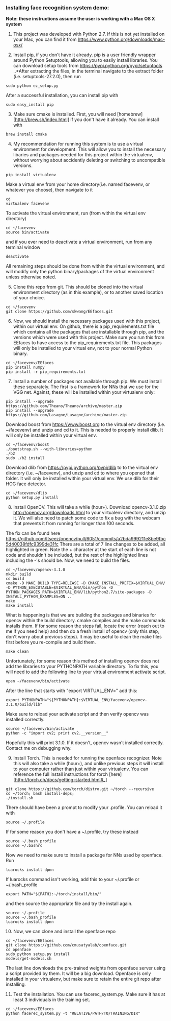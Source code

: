 ### Installing face recognition system demo:

**Note: these instructions assume the user is working with a Mac OS X system**

1. This project was developed with Python 2.7. If this is not yet installed on your Mac, you can find it from <https://www.python.org/downloads/mac-osx/>

2. Install pip, if you don't have it already. pip is a user friendly wrapper around Python Setuptools, allowing you to easily install libraries. You can download setup tools from <https://pypi.python.org/pypi/setuptools>
..*After extracting the files, in the terminal navigate to the extract folder (i.e. setuptools-27.2.0), then run 
```
sudo python ez_setup.py
```
After a successful installation, you can install pip with
```
sudo easy_install pip
```
3. Make sure cmake is installed. First, you will need [homebrew][http://brew.sh/index.html] if you don't have it already. You can install with 
```
brew install cmake
```
4. My recommendation for running this system is to use a virtual environment for development. This will allow you to install the necessary libaries and packages needed for this project within the virtualenv, without worrying about accidently deleting or switching to uncompatible versions. 
```
pip install virtualenv
```
Make a virtual env from your home directory(i.e. named facevenv, or whatever you choose), then navigate to it
```
cd
virtualenv facevenv
```
To activate the virtual environment, run (from within the virtual env directory)
```
cd ~/facevenv
source bin/activate
```
and if you ever need to deactivate a virtual environment, run from any terminal window
```
deactivate
```
All remaining steps should be done from within the virtual environment, and will modify only the python binary/packages of the virtual environment unless otherwise noted.

5. Clone this repo from git. This should be cloned into the virtual environment directory (as in this example), or to another saved location of your choice.
```
cd ~/facevenv
git clone https://github.com/skwang/EEfaces.git
```
6. Now, we should install the necessary packages used with this project, within our virtual env. On github, there is a pip_requirements.txt file which contains all the packages that are installable through pip, and the versions which were used with this project. Make sure you run this from EEfaces to have access to the pip_requirements.txt file. This packages will only be installed to your virtual env, not to your normal Python binary.
```
cd ~/facevenv/EEfaces
pip install numpy
pip install -r pip_requirements.txt
```
7. Install a number of packages not available through pip. We must install these separately. The first is a framework for NNs that we use for the VGG net. Against, these will be installed within your virtualenv only:
```
pip install --upgrade https://github.com/Theano/Theano/archive/master.zip
pip install --upgrade https://github.com/Lasagne/Lasagne/archive/master.zip
```
Download boost from <https://www.boost.org> to the virtual env directory (i.e. ~/facevenv) and unzip and cd to it. This is needed to properly install dlib. It will only be installed within your virtual env.
```
cd ~/facevenv/boost
./bootstrap.sh --with-libraries=python
./b2
sudo ./b2 install
```
Download dlib from https://pypi.python.org/pypi/dlib to to the virtual env directory (i.e. ~/facevenv), and unzip and cd to where you opened that folder. It will only be installed within your virtual env. We use dlib for their HOG face detector.
```
cd ~/facevenv/dlib
python setup.py install
```
8. Install OpenCV. This will take a while (hour+). Download opencv-3.1.0.zip http://opencv.org/downloads.html to your virtualenv directory, and unzip it. We will also need to patch some code to fix a bug with the webcam that prevents it from running for longer than 100 seconds. 

The fix can be found here https://github.com/Itseez/opencv/pull/6051/commits/a2bda999211e8be9fbc5d40038fdfc9399de31fc
There are a total of 7 line changes to be added, all highlighted in green. Note the + character at the start of each line is not code and shouldn't be included, but the rest of the highlighted lines including the -'s should be.
Now, we need to build the files.
```
cd ~/facevenv/opencv-3.1.0
mkdir build
cd build
cmake -D MAKE_BUILD_TYPE=RELEASE -D CMAKE_INSTALL_PREFIX=$VIRTUAL_ENV/ -D PYTHON_EXECUTABLE=$VIRTUAL_ENV/bin/python -D PYTHON_PACKAGES_PATH=$VIRTUAL_ENV/lib/python2.7/site-packages -D INSTALL_PYTHON_EXAMPLES=ON ..
make
make install
```
What is happening is that we are building the packages and binaries for opencv within the build directory. cmake compiles and the make commands installs them. If for some reason the steps fail, locate the error (reach out to me if you need help) and then do a fresh install of opencv (only this step, don't worry about previous steps). It may be useful to clean the make files first before you re-compile and build them.
```
make clean
```
Unfortunately, for some reason this method of installing opencv does not add the libraries to your PYTHONPATH variable directory. To fix this, you will need to add the following line to your virtual environment activate script.
```
open ~/facevenv/bin/activate
```
After the line that starts with "export VIRTUAL_ENV=" add this:
```
export PYTHONPATH="${PYTHONPATH}:$VIRTUAL_ENV/facevenv/opencv-3.1.0/build/lib"
```
Make sure to reload your activate script and then verify opencv was installed correctly.
```
source ~/facevenv/bin/activate
python -c "import cv2; print cv2.__version__"
```
Hopefully this will print 3.1.0. If it doesn't, opencv wasn't installed correctly. Contact me on debugging why.

9. Install Torch. This is needed for running the openface recognizer. Note this will also take a while (hour+), and unlike previous steps it will install to your computer rather than just within your virtualenv. You can reference the full install instructions for torch [here][http://torch.ch/docs/getting-started.html#_]
```
git clone https://github.com/torch/distro.git ~/torch --recursive
cd ~/torch; bash install-deps;
./install.sh
```
There should have been a prompt to modify your .profile. You can reload it with
```
source ~/.profile
```
If for some reason you don't have a ~/.profile, try these instead
```
source ~/.bash_profile
source ~/.bashrc
```
Now we need to make sure to install a package for NNs used by openface. Run
```
luarocks install dpnn
```
If luarocks command isn't working, add this to your ~/.profile or ~/.bash_profile
```
export PATH="${PATH}:~/torch/install/bin/"
```
and then source the appropriate file and try the install again.
```
source ~/.profile
source ~/.bash_profile
luarocks install dpnn
```

10. Now, we can clone and install the openface repo
```
cd ~/facevenv/EEfaces
git clone https://github.com/cmusatyalab/openface.git
cd openface
sudo python setup.py install
models/get-models.sh
```
The last line downloads the pre-trained weights from openface server using a script provided by them. It will be a big download. Openface is only installed in your virtualenv, but make sure to retain the entire git repo after installing.

11. Test the installation. You can use facerec_system.py. Make sure it has at least 3 individuals in the training set.
```
cd ~/facevenv/EEfaces
python facerec_system.py -t "RELATIVE/PATH/TO/TRAINING/DIR" 
```